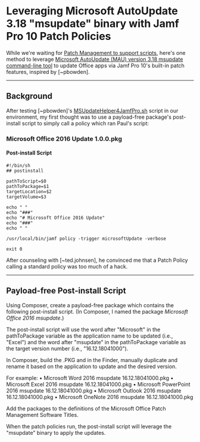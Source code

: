 # Leveraging Microsoft AutoUpdate 3.18 "msupdate" binary with Jamf Pro 10 Patch Policies

While we're waiting for [Patch Management to support scripts](https://www.jamf.com/jamf-nation/feature-requests/6733/), here's one method to leverage [Microsoft AutoUpdate (MAU) version 3.18 msupdate command-line tool](https://www.jamf.com/jamf-nation/discussions/27872/) to update Office apps via Jamf Pro 10's built-in patch features, inspired by [~pbowden].

---

## Background

After testing [~pbowden]'s [MSUpdateHelper4JamfPro.sh](https://github.com/pbowden-msft/msupdatehelper) script in our environment, my first thought was to use a payload-free package's post-install script to simply call a policy which ran Paul's script:

### Microsoft Office 2016 Update 1.0.0.pkg
#### Post-install Script
```
#!/bin/sh
## postinstall

pathToScript=$0
pathToPackage=$1
targetLocation=$2
targetVolume=$3

echo " "
echo "###"
echo "# Microsoft Office 2016 Update"
echo "###"
echo " "

/usr/local/bin/jamf policy -trigger microsoftUpdate -verbose

exit 0
```

After counseling with [~ted.johnsen], he convinced me that a Patch Policy calling a standard policy was too much of a hack.

---

## Payload-free Post-install Script

Using Composer, create a payload-free package which contains the following post-install script. (In Composer, I named the package _Microsoft Office 2016 msupdate_.)

The post-install script will use the word after "Microsoft" in the pathToPackage variable as the application name to be updated (i.e., "Excel") and the word after "msupdate" in the pathToPackage variable as the target version number (i.e., "16.12.18041000").

In Composer, build the .PKG and in the Finder, manually duplicate and rename it based on the application to update and the desired version.

For example:
• Microsoft Word 2016 msupdate 16.12.18041000.pkg
• Microsoft Excel 2016 msupdate 16.12.18041000.pkg
• Microsoft PowerPoint 2016 msupdate 16.12.18041000.pkg
• Microsoft Outlook 2016 msupdate 16.12.18041000.pkg
• Microsoft OneNote 2016 msupdate 16.12.18041000.pkg

Add the packages to the definitions of the Microsoft Office Patch Management Software Titles.

When the patch policies run, the post-install script will leverage the "msupdate" binary to apply the updates.
